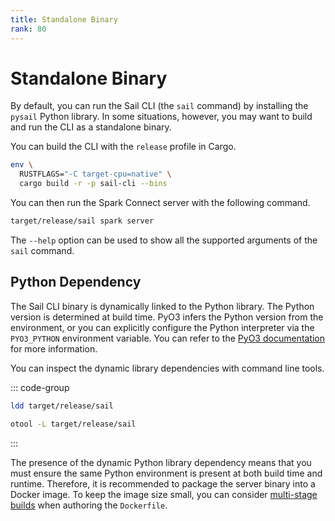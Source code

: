 ```yaml
---
title: Standalone Binary
rank: 80
---
```


# Standalone Binary

By default, you can run the Sail CLI (the `sail` command) by installing the `pysail` Python library.
In some situations, however, you may want to build and run the CLI as a standalone binary.

You can build the CLI with the `release` profile in Cargo.

```bash
env \
  RUSTFLAGS="-C target-cpu=native" \
  cargo build -r -p sail-cli --bins
```

You can then run the Spark Connect server with the following command.

```bash
target/release/sail spark server
```

The `--help` option can be used to show all the supported arguments of the `sail` command.

## Python Dependency

The Sail CLI binary is dynamically linked to the Python library.
The Python version is determined at build time.
PyO3 infers the Python version from the environment, or you can explicitly configure the
Python interpreter via the `PYO3_PYTHON` environment variable.
You can refer to the [PyO3 documentation](https://pyo3.rs/) for more information.

You can inspect the dynamic library dependencies with command line tools.

::: code-group

```bash [Linux]
ldd target/release/sail
```

```bash [macOS]
otool -L target/release/sail
```

:::

The presence of the dynamic Python library dependency means that you must ensure the same Python environment
is present at both build time and runtime.
Therefore, it is recommended to package the server binary into a Docker image.
To keep the image size small, you can consider [multi-stage builds](https://docs.docker.com/build/building/multi-stage/) when authoring
the `Dockerfile`.
